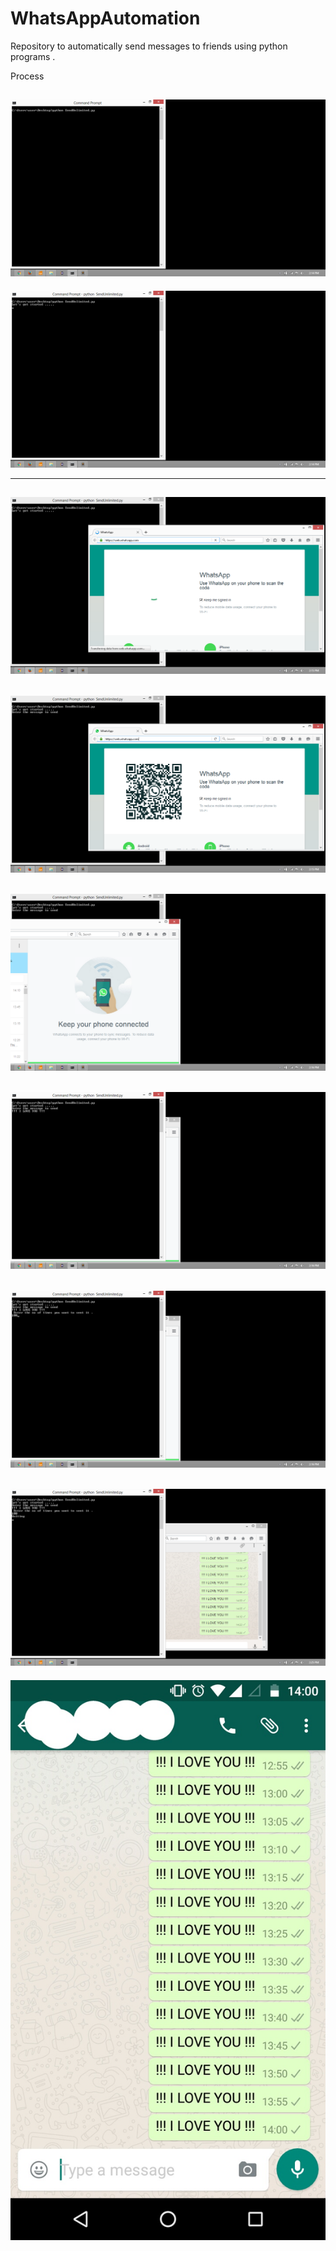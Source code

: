 # WhatsAppAutomation
Repository to automatically send messages to friends using python programs .


Process

![alt tag](https://raw.githubusercontent.com/upa8/WhatsAppAutomation/master/Screenshots/1.png)
----------------------------------------------------------------------------------------------
![alt tag](https://raw.githubusercontent.com/upa8/WhatsAppAutomation/master/Screenshots/2.png)

----------------------------------------------------------------------------------------------
![alt tag](https://raw.githubusercontent.com/upa8/WhatsAppAutomation/master/Screenshots/3.png)
----------------------------------------------------------------------------------------------
![alt tag](https://raw.githubusercontent.com/upa8/WhatsAppAutomation/master/Screenshots/4.png)
----------------------------------------------------------------------------------------------
![alt tag](https://raw.githubusercontent.com/upa8/WhatsAppAutomation/master/Screenshots/5.png)
----------------------------------------------------------------------------------------------
![alt tag](https://raw.githubusercontent.com/upa8/WhatsAppAutomation/master/Screenshots/6.png)
----------------------------------------------------------------------------------------------
![alt tag](https://raw.githubusercontent.com/upa8/WhatsAppAutomation/master/Screenshots/7.png)
----------------------------------------------------------------------------------------------
![alt tag](https://raw.githubusercontent.com/upa8/WhatsAppAutomation/master/Screenshots/8.png)
----------------------------------------------------------------------------------------------
![alt tag](https://raw.githubusercontent.com/upa8/WhatsAppAutomation/master/Screenshots/9.jpg)
